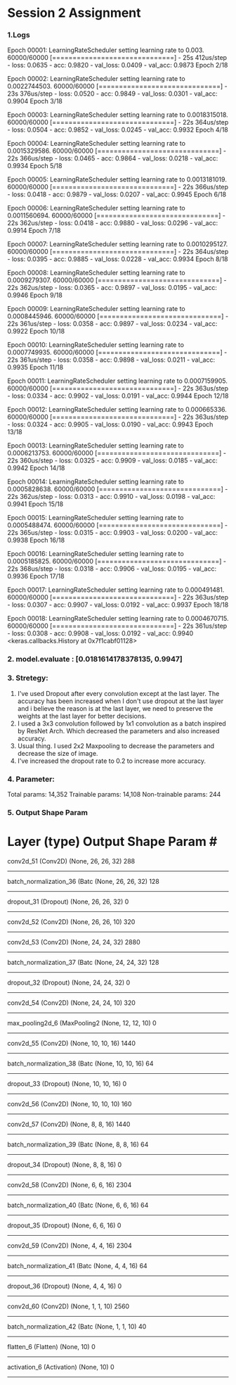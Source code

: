 # Session 2 Assignment

### 1.Logs 
Epoch 00001: LearningRateScheduler setting learning rate to 0.003. 60000/60000 [==============================] - 25s 412us/step - loss: 0.0635 - acc: 0.9820 - val_loss: 0.0409 - val_acc: 0.9873 Epoch 2/18

Epoch 00002: LearningRateScheduler setting learning rate to 0.0022744503. 60000/60000 [==============================] - 23s 376us/step - loss: 0.0520 - acc: 0.9849 - val_loss: 0.0301 - val_acc: 0.9904 Epoch 3/18

Epoch 00003: LearningRateScheduler setting learning rate to 0.0018315018. 60000/60000 [==============================] - 22s 364us/step - loss: 0.0504 - acc: 0.9852 - val_loss: 0.0245 - val_acc: 0.9932 Epoch 4/18

Epoch 00004: LearningRateScheduler setting learning rate to 0.0015329586. 60000/60000 [==============================] - 22s 366us/step - loss: 0.0465 - acc: 0.9864 - val_loss: 0.0218 - val_acc: 0.9934 Epoch 5/18

Epoch 00005: LearningRateScheduler setting learning rate to 0.0013181019. 60000/60000 [==============================] - 22s 366us/step - loss: 0.0418 - acc: 0.9879 - val_loss: 0.0207 - val_acc: 0.9945 Epoch 6/18

Epoch 00006: LearningRateScheduler setting learning rate to 0.0011560694. 60000/60000 [==============================] - 22s 362us/step - loss: 0.0418 - acc: 0.9880 - val_loss: 0.0296 - val_acc: 0.9914 Epoch 7/18

Epoch 00007: LearningRateScheduler setting learning rate to 0.0010295127. 60000/60000 [==============================] - 22s 364us/step - loss: 0.0395 - acc: 0.9885 - val_loss: 0.0228 - val_acc: 0.9934 Epoch 8/18

Epoch 00008: LearningRateScheduler setting learning rate to 0.0009279307. 60000/60000 [==============================] - 22s 362us/step - loss: 0.0365 - acc: 0.9897 - val_loss: 0.0195 - val_acc: 0.9946 Epoch 9/18

Epoch 00009: LearningRateScheduler setting learning rate to 0.0008445946. 60000/60000 [==============================] - 22s 361us/step - loss: 0.0358 - acc: 0.9897 - val_loss: 0.0234 - val_acc: 0.9922 Epoch 10/18

Epoch 00010: LearningRateScheduler setting learning rate to 0.0007749935. 60000/60000 [==============================] - 22s 361us/step - loss: 0.0358 - acc: 0.9898 - val_loss: 0.0211 - val_acc: 0.9935 Epoch 11/18

Epoch 00011: LearningRateScheduler setting learning rate to 0.0007159905. 60000/60000 [==============================] - 22s 363us/step - loss: 0.0334 - acc: 0.9902 - val_loss: 0.0191 - val_acc: 0.9944 Epoch 12/18

Epoch 00012: LearningRateScheduler setting learning rate to 0.000665336. 60000/60000 [==============================] - 22s 363us/step - loss: 0.0324 - acc: 0.9905 - val_loss: 0.0190 - val_acc: 0.9943 Epoch 13/18

Epoch 00013: LearningRateScheduler setting learning rate to 0.0006213753. 60000/60000 [==============================] - 22s 360us/step - loss: 0.0325 - acc: 0.9909 - val_loss: 0.0185 - val_acc: 0.9942 Epoch 14/18

Epoch 00014: LearningRateScheduler setting learning rate to 0.0005828638. 60000/60000 [==============================] - 22s 362us/step - loss: 0.0313 - acc: 0.9910 - val_loss: 0.0198 - val_acc: 0.9941 Epoch 15/18

Epoch 00015: LearningRateScheduler setting learning rate to 0.0005488474. 60000/60000 [==============================] - 22s 365us/step - loss: 0.0315 - acc: 0.9903 - val_loss: 0.0200 - val_acc: 0.9938 Epoch 16/18

Epoch 00016: LearningRateScheduler setting learning rate to 0.0005185825. 60000/60000 [==============================] - 22s 368us/step - loss: 0.0318 - acc: 0.9906 - val_loss: 0.0195 - val_acc: 0.9936 Epoch 17/18

Epoch 00017: LearningRateScheduler setting learning rate to 0.000491481. 60000/60000 [==============================] - 22s 363us/step - loss: 0.0307 - acc: 0.9907 - val_loss: 0.0192 - val_acc: 0.9937 Epoch 18/18

Epoch 00018: LearningRateScheduler setting learning rate to 0.0004670715. 60000/60000 [==============================] - 22s 361us/step - loss: 0.0308 - acc: 0.9908 - val_loss: 0.0192 - val_acc: 0.9940 <keras.callbacks.History at 0x7f1cabf01128>

### 2. model.evaluate : [0.0181614178378135, 0.9947]
### 3. Stretegy:
1. I've used Dropout after every convolution except at the last layer. The accuracy has been increased when I don't use dropout at the last layer and i believe the reason is at the last layer, we need to preserve the weights at the last layer for better decisions.
2. I used a 3x3 convolution followed by 1x1 convolution as a batch inspired by ResNet Arch. Which decreased the parameters and also increased accuracy.
3. Usual thing. I used 2x2 Maxpooling to decrease the parameters and decrease the size of image.
4. I've increased the dropout rate to 0.2 to increase more accuracy.
### 4. Parameter: 
Total params: 14,352
Trainable params: 14,108
Non-trainable params: 244
### 5. Output Shape Param 

Layer (type)                 Output Shape              Param #   
=================================================================
conv2d_51 (Conv2D)           (None, 26, 26, 32)        288       
_________________________________________________________________
batch_normalization_36 (Batc (None, 26, 26, 32)        128       
_________________________________________________________________
dropout_31 (Dropout)         (None, 26, 26, 32)        0         
_________________________________________________________________
conv2d_52 (Conv2D)           (None, 26, 26, 10)        320       
_________________________________________________________________
conv2d_53 (Conv2D)           (None, 24, 24, 32)        2880      
_________________________________________________________________
batch_normalization_37 (Batc (None, 24, 24, 32)        128       
_________________________________________________________________
dropout_32 (Dropout)         (None, 24, 24, 32)        0         
_________________________________________________________________
conv2d_54 (Conv2D)           (None, 24, 24, 10)        320       
_________________________________________________________________
max_pooling2d_6 (MaxPooling2 (None, 12, 12, 10)        0         
_________________________________________________________________
conv2d_55 (Conv2D)           (None, 10, 10, 16)        1440      
_________________________________________________________________
batch_normalization_38 (Batc (None, 10, 10, 16)        64        
_________________________________________________________________
dropout_33 (Dropout)         (None, 10, 10, 16)        0         
_________________________________________________________________
conv2d_56 (Conv2D)           (None, 10, 10, 10)        160       
_________________________________________________________________
conv2d_57 (Conv2D)           (None, 8, 8, 16)          1440      
_________________________________________________________________
batch_normalization_39 (Batc (None, 8, 8, 16)          64        
_________________________________________________________________
dropout_34 (Dropout)         (None, 8, 8, 16)          0         
_________________________________________________________________
conv2d_58 (Conv2D)           (None, 6, 6, 16)          2304      
_________________________________________________________________
batch_normalization_40 (Batc (None, 6, 6, 16)          64        
_________________________________________________________________
dropout_35 (Dropout)         (None, 6, 6, 16)          0         
_________________________________________________________________
conv2d_59 (Conv2D)           (None, 4, 4, 16)          2304      
_________________________________________________________________
batch_normalization_41 (Batc (None, 4, 4, 16)          64        
_________________________________________________________________
dropout_36 (Dropout)         (None, 4, 4, 16)          0         
_________________________________________________________________
conv2d_60 (Conv2D)           (None, 1, 1, 10)          2560      
_________________________________________________________________
batch_normalization_42 (Batc (None, 1, 1, 10)          40        
_________________________________________________________________
flatten_6 (Flatten)          (None, 10)                0         
_________________________________________________________________
activation_6 (Activation)    (None, 10)                0  
__________________________
